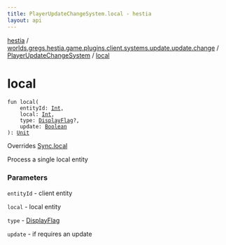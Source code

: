 ```yaml
---
title: PlayerUpdateChangeSystem.local - hestia
layout: api
---
```


<div class='api-docs-breadcrumbs'><a href="../../index.html">hestia</a> / <a href="../index.html">worlds.gregs.hestia.game.plugins.client.systems.update.update.change</a> / <a href="index.html">PlayerUpdateChangeSystem</a> / <a href="./local.html">local</a></div>

# local

<div class="signature"><code><span class="keyword">fun </span><span class="identifier">local</span><span class="symbol">(</span><br/>&nbsp;&nbsp;&nbsp;&nbsp;<span class="parameterName" id="worlds.gregs.hestia.game.plugins.client.systems.update.update.change.PlayerUpdateChangeSystem$local(kotlin.Int, kotlin.Int, worlds.gregs.hestia.game.update.DisplayFlag, kotlin.Boolean)/entityId">entityId</span><span class="symbol">:</span>&nbsp;<a href="https://kotlinlang.org/api/latest/jvm/stdlib/kotlin/-int/index.html"><span class="identifier">Int</span></a><span class="symbol">, </span><br/>&nbsp;&nbsp;&nbsp;&nbsp;<span class="parameterName" id="worlds.gregs.hestia.game.plugins.client.systems.update.update.change.PlayerUpdateChangeSystem$local(kotlin.Int, kotlin.Int, worlds.gregs.hestia.game.update.DisplayFlag, kotlin.Boolean)/local">local</span><span class="symbol">:</span>&nbsp;<a href="https://kotlinlang.org/api/latest/jvm/stdlib/kotlin/-int/index.html"><span class="identifier">Int</span></a><span class="symbol">, </span><br/>&nbsp;&nbsp;&nbsp;&nbsp;<span class="parameterName" id="worlds.gregs.hestia.game.plugins.client.systems.update.update.change.PlayerUpdateChangeSystem$local(kotlin.Int, kotlin.Int, worlds.gregs.hestia.game.update.DisplayFlag, kotlin.Boolean)/type">type</span><span class="symbol">:</span>&nbsp;<a href="../../worlds.gregs.hestia.game.update/-display-flag/index.html"><span class="identifier">DisplayFlag</span></a><span class="symbol">?</span><span class="symbol">, </span><br/>&nbsp;&nbsp;&nbsp;&nbsp;<span class="parameterName" id="worlds.gregs.hestia.game.plugins.client.systems.update.update.change.PlayerUpdateChangeSystem$local(kotlin.Int, kotlin.Int, worlds.gregs.hestia.game.update.DisplayFlag, kotlin.Boolean)/update">update</span><span class="symbol">:</span>&nbsp;<a href="https://kotlinlang.org/api/latest/jvm/stdlib/kotlin/-boolean/index.html"><span class="identifier">Boolean</span></a><br/><span class="symbol">)</span><span class="symbol">: </span><a href="https://kotlinlang.org/api/latest/jvm/stdlib/kotlin/-unit/index.html"><span class="identifier">Unit</span></a></code></div>

Overrides <a href="../../worlds.gregs.hestia.game.api.update/-sync/local.html">Sync.local</a>

Process a single local entity

### Parameters

<code>entityId</code> - client entity

<code>local</code> - local entity

<code>type</code> - <a href="../../worlds.gregs.hestia.game.update/-display-flag/index.html">DisplayFlag</a>

<code>update</code> - if requires an update
